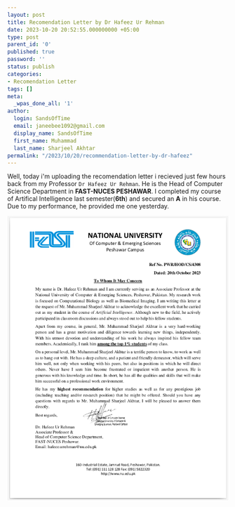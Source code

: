 ```yaml
---
layout: post
title: Recomendation Letter by Dr Hafeez Ur Rehman
date: 2023-10-20 20:52:55.000000000 +05:00
type: post
parent_id: '0'
published: true
password: ''
status: publish
categories:
- Recomendation Letter
tags: []
meta:
  _wpas_done_all: '1'
author:
  login: SandsOfTime
  email: janeebee1092@gmail.com
  display_name: SandsOfTime
  first_name: Muhammad
  last_name: Sharjeel Akhtar
permalink: "/2023/10/20/recommendation-letter-by-dr-hafeez"
---
```

Well, today i'm uploading the recomendation letter i recieved just few hours back from my Professor `Dr Hafeez Ur Rehman`. He is the Head of Computer Science Department in **FAST-NUCES PESHAWAR**. I completed my course of Artifical Intelligence last semester(**6th**) and secured an **A** in his course. Due to my performance, he provided me one yesterday.

![1](/assets/images/clt/recommendation-letters/dr_hafeez.png)
